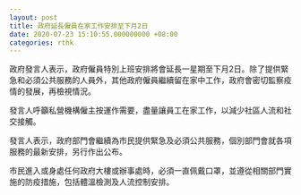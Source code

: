 ```yaml
---
layout: post
title: 政府延長僱員在家工作安排至下月2日
date: 2020-07-23 15:10:55.000000000 +08:00
categories: rthk
---
```


政府發言人表示，政府僱員特別上班安排將會延長一星期至下月2日。除了提供緊急和必須公共服務的人員外，其他政府僱員繼續留在家中工作，政府會密切監察疫情的發展，再檢視情況。

發言人呼籲私營機構僱主按運作需要，盡量讓員工在家工作，以減少社區人流和社交接觸。

發言人表示，政府部門會繼續為市民提供緊急及必須公共服務，個別部門會就各項服務的最新安排，另行作出公布。

市民進入或身處任何政府大樓或辦事處時，必須一直佩戴口罩，並遵從相關部門實施的防疫措施，包括體溫檢測及人流控制安排。
